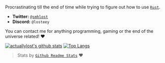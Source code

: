
Procrastinating till the end of time while trying to figure out how to use [`Rust`](https://github.com/rust-lang/rust).

- **Twitter:** [`@smhlost`](https://twitter.com/smhlost)
- **Discord:** `@losteey`

You can contact me for anything programming, gaming or the end of the universe related! ❤️

[![actuallylost's github stats](https://github-readme-stats.vercel.app/api?username=actuallylost&show_icons=true&theme=radical)](https://github.com/anuraghazra/github-readme-stats)
[![Top Langs](https://github-readme-stats.vercel.app/api/top-langs/?username=actuallylost&layout=compact&theme=radical)](https://github.com/anuraghazra/github-readme-stats)
> Stats by [`Github Readme Stats`](https://github.com/anuraghazra/github-readme-stats) ❤️
